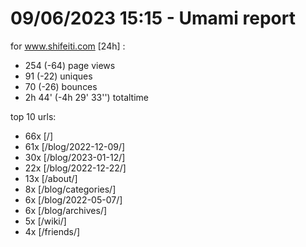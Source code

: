 # 09/06/2023 15:15 - Umami report
for www.shifeiti.com [24h] :

 - 254 (-64) page views
 - 91 (-22) uniques
 - 70 (-26) bounces
 - 2h 44'  (-4h 29' 33'') totaltime


top 10 urls:
 - 66x [/]
 - 61x [/blog/2022-12-09/]
 - 30x [/blog/2023-01-12/]
 - 22x [/blog/2022-12-22/]
 - 13x [/about/]
 - 8x [/blog/categories/]
 - 6x [/blog/2022-05-07/]
 - 6x [/blog/archives/]
 - 5x [/wiki/]
 - 4x [/friends/]


